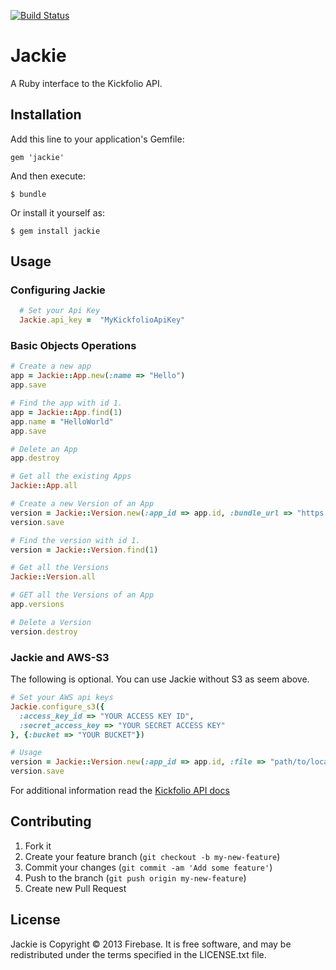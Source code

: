 [![Build Status](https://travis-ci.org/firebaseco/jackie.png?branch=master)](https://travis-ci.org/firebaseco/jackie)

# Jackie

 A Ruby interface to the Kickfolio API.

## Installation

Add this line to your application's Gemfile:

    gem 'jackie'

And then execute:

    $ bundle

Or install it yourself as:

    $ gem install jackie

## Usage

### Configuring Jackie
```ruby
  # Set your Api Key
  Jackie.api_key =  "MyKickfolioApiKey"
```
### Basic Objects Operations
```ruby
# Create a new app
app = Jackie::App.new(:name => "Hello")
app.save

# Find the app with id 1.
app = Jackie::App.find(1)
app.name = "HelloWorld"
app.save

# Delete an App
app.destroy

# Get all the existing Apps
Jackie::App.all

# Create a new Version of an App
version = Jackie::Version.new(:app_id => app.id, :bundle_url => "https://site.org/hello.app.zip")
version.save

# Find the version with id 1.
version = Jackie::Version.find(1)

# Get all the Versions
Jackie::Version.all

# GET all the Versions of an App
app.versions

# Delete a Version
version.destroy
```
### Jackie and AWS-S3
The following is optional. You can use Jackie without S3 as seem above.
```ruby
# Set your AWS api keys
Jackie.configure_s3({
  :access_key_id => "YOUR ACCESS KEY ID",
  :secret_access_key => "YOUR SECRET ACCESS KEY"
}, {:bucket => "YOUR BUCKET"})

# Usage
version = Jackie::Version.new(:app_id => app.id, :file => "path/to/local/file.zip")
version.save
```
For additional information read the [Kickfolio API docs](https://github.com/Kickfolio/ApiDocs)

## Contributing

1. Fork it
2. Create your feature branch (`git checkout -b my-new-feature`)
3. Commit your changes (`git commit -am 'Add some feature'`)
4. Push to the branch (`git push origin my-new-feature`)
5. Create new Pull Request

License
-------

Jackie is Copyright © 2013 Firebase. It is free software,
and may be redistributed under the terms specified in the LICENSE.txt file.
